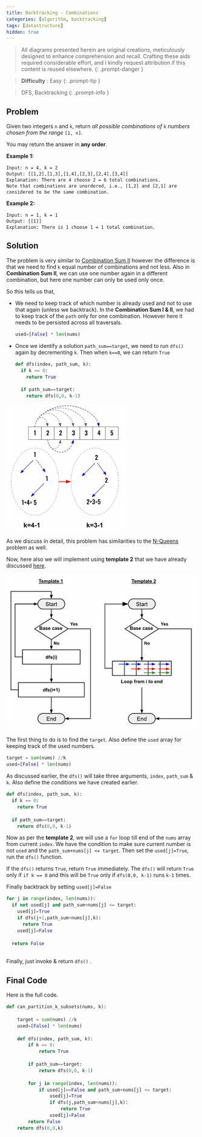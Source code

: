```yaml
---
title: Backtracking - Combinations
categories: [algorithm, backtracking]
tags: [datastructure]
hidden: true
---
```


> All diagrams presented herein are original creations, meticulously designed to enhance comprehension and recall. Crafting these aids required considerable effort, and I kindly request attribution if this content is reused elsewhere.
{: .prompt-danger }

> **Difficulty** :  Easy
{: .prompt-tip }

> DFS, Backtracking
{: .prompt-info }

## Problem

Given two integers `n` and `k`, return *all possible combinations of* `k` *numbers chosen from the range* `[1, n]`.

You may return the answer in **any order**. 

**Example 1:**

```
Input: n = 4, k = 2
Output: [[1,2],[1,3],[1,4],[2,3],[2,4],[3,4]]
Explanation: There are 4 choose 2 = 6 total combinations.
Note that combinations are unordered, i.e., [1,2] and [2,1] are considered to be the same combination.
```

**Example 2:**

```
Input: n = 1, k = 1
Output: [[1]]
Explanation: There is 1 choose 1 = 1 total combination.
```

## Solution

The problem is very similar to [Combination Sum II](https://adeveloperdiary.com/algorithm/backtracking/combination-sum-ii/) however the difference is that we need to find `k` equal number of combinations and not less. Also in **Combination Sum II**, we can use one number again in a different combination, but here one number can only be used only once.

So this tells us that,

- We need to keep track of which number is already used and not to use that again (unless we backtrack). In the **Combination Sum I & II**, we had to keep track of the `path` only for one combination. However here it needs to be persisted across all traversals.

  ```python
  used=[False] * len(nums)
  ```

- Once we identify a solution `path_sum==target`, we need to run `dfs()` again by decrementing `k`. Then when `k==0`, we can return `True`

  ```python
  def dfs(index, path_sum, k):
    if k == 0:
      return True
  
    if path_sum==target:
      return dfs(0,0, k-1)
  ```

![image-20240515233025534](../assets/img/image-20240515233025534.jpg)

As we discuss in detail, this problem has similarities to the [N-Queens](https://adeveloperdiary.com/algorithm/backtracking/n-queens/) problem as well.

Now, here also we will implement using **template 2** that we have already discussed  [here](https://adeveloperdiary.com/algorithm/backtracking/combination-sum/).

![image-20240514221758079](../assets/img/image-20240514221758079.jpg)

The first thing to do is to find the `target`. Also define the `used` array for keeping track of the used numbers.

```python
target = sum(nums) //k
used=[False] * len(nums)
```

As discussed earlier, the `dfs()` will take three arguments, `index`, `path_sum` & `k`. Also define the conditions we have created earlier.

```python
def dfs(index, path_sum, k):
  if k == 0:
    return True

  if path_sum==target:
    return dfs(0,0, k-1)
```

Now as per the **template 2**, we will use a `for` loop till end of the `nums` array from current `index`. We have the condition to make sure current number is not `used` and the `path_sum+nums[j] <= target`. Then set the `used[j]=True`, run the `dfs()` function.

If the `dfs()` returns `True`, return `True` immediately. The `dfs()` will return `True` only if `if k == 0` and this will be `True` only if `dfs(0,0, k-1)` runs `k-1` times.

Finally backtrack by setting `used[j]=False`

```python
for j in range(index, len(nums)):
  if not used[j] and path_sum+nums[j] <= target:
    used[j]=True
    if dfs(j+1,path_sum+nums[j],k):
      return True
    used[j]=False
  
  return False
    
```

Finally, just invoke & return `dfs()` .

## Final Code

Here is the full code.

```python
def can_partition_k_subsets(nums, k):        
    
    target = sum(nums) //k
    used=[False] * len(nums)

    def dfs(index, path_sum, k):
        if k == 0:
            return True

        if path_sum==target:
            return dfs(0,0, k-1)

        for j in range(index, len(nums)):
            if used[j]==False and path_sum+nums[j] <= target:
                used[j]=True
                if dfs(j,path_sum+nums[j],k):
                    return True
                used[j]=False
        return False
    return dfs(0,0,k)
```
